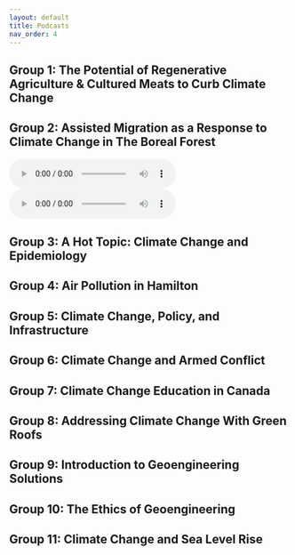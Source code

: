 ```yaml
---
layout: default
title: Podcasts
nav_order: 4
---
```


## Group 1: The Potential of Regenerative Agriculture & Cultured Meats to Curb Climate Change
<audio src="assets/audio/group1-regenerative-farming-&-lab-cultured-meat.mp3" type="audio/mpeg"></audio>

## Group 2: Assisted Migration as a Response to Climate Change in The Boreal Forest
<audio controls>
  <source src="assets/img/group2-assisted-migration-and-the-boreal-forest.mp3" type="audio/mpeg">
</audio>

<audio controls>
  <source src="https://github.com/iSci-3A12/ClimateChange-2021Winter/raw/main/assets/audio/group2-assisted-migration-and-the-boreal-forest.mp3" type="audio/mpeg">
</audio>

## Group 3: A Hot Topic: Climate Change and Epidemiology


## Group 4: Air Pollution in Hamilton


## Group 5: Climate Change, Policy, and Infrastructure


## Group 6: Climate Change and Armed Conflict


## Group 7: Climate Change Education in Canada


## Group 8: Addressing Climate Change With Green Roofs 


## Group 9: Introduction to Geoengineering Solutions


## Group 10: The Ethics of Geoengineering


## Group 11: Climate Change and Sea Level Rise

